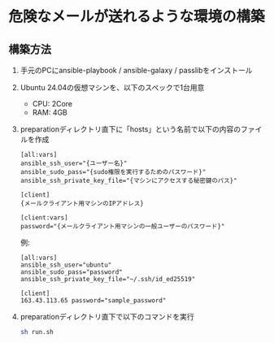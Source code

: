 # 危険なメールが送れるような環境の構築

## 構築方法

1. 手元のPCにansible-playbook / ansible-galaxy / passlibをインストール
2. Ubuntu 24.04の仮想マシンを、以下のスペックで1台用意
   - CPU: 2Core
   - RAM: 4GB
3. preparationディレクトリ直下に「hosts」という名前で以下の内容のファイルを作成

    ```plain
    [all:vars]
    ansible_ssh_user="{ユーザー名}"
    ansible_sudo_pass="{sudo権限を実行するためのパスワード}"
    ansible_ssh_private_key_file="{マシンにアクセスする秘密鍵のパス}"

    [client]
    {メールクライアント用マシンのIPアドレス}

    [client:vars]
    password="{メールクライアント用マシンの一般ユーザーのパスワード}"
    ```

    例:

    ```plain
    [all:vars]
    ansible_ssh_user="ubuntu"
    ansible_sudo_pass="password"
    ansible_ssh_private_key_file="~/.ssh/id_ed25519"

    [client]
    163.43.113.65 password="sample_password"
    ```

4. preparationディレクトリ直下で以下のコマンドを実行

    ```bash
    sh run.sh
    ```
